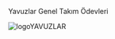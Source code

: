Yavuzlar Genel Takım Ödevleri


![logoYAVUZLAR](https://github.com/user-attachments/assets/192e2aed-cee1-4bae-9ec1-33f8517164a1)
